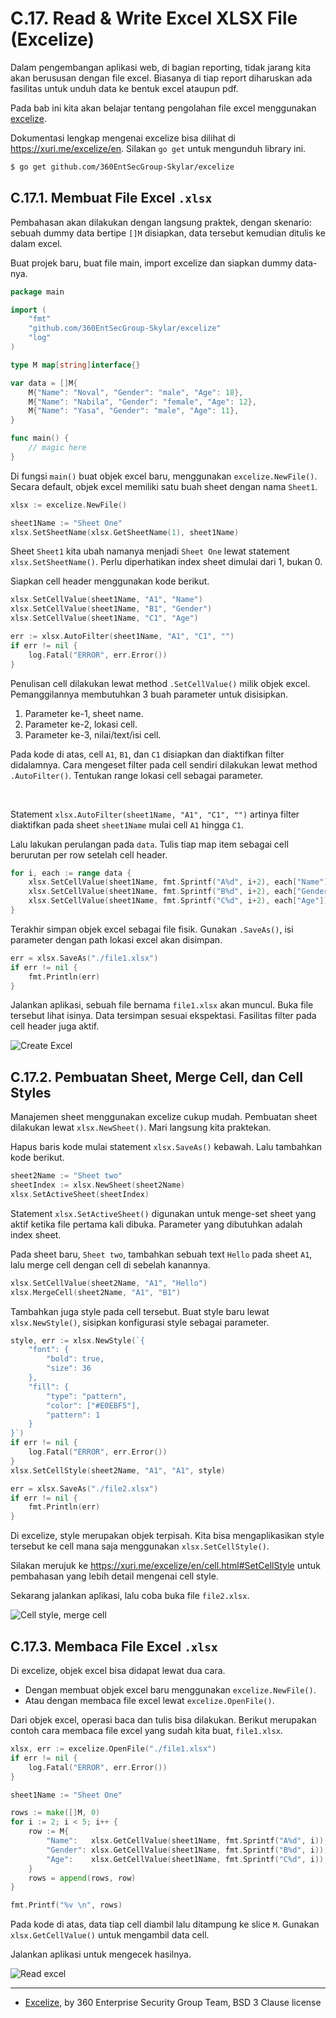 # C.17. Read & Write Excel XLSX File (Excelize)

Dalam pengembangan aplikasi web, di bagian reporting, tidak jarang kita akan berususan dengan file excel. Biasanya di tiap report diharuskan ada fasilitas untuk unduh data ke bentuk excel ataupun pdf.

Pada bab ini kita akan belajar tentang pengolahan file excel menggunakan [excelize](https://github.com/360EntSecGroup-Skylar/excelize).

Dokumentasi lengkap mengenai excelize bisa dilihat di https://xuri.me/excelize/en. Silakan `go get` untuk mengunduh library ini.

```bash
$ go get github.com/360EntSecGroup-Skylar/excelize
```

## C.17.1. Membuat File Excel `.xlsx`

Pembahasan akan dilakukan dengan langsung praktek, dengan skenario: sebuah dummy data bertipe `[]M` disiapkan, data tersebut kemudian ditulis ke dalam excel.

Buat projek baru, buat file main, import excelize dan siapkan dummy data-nya.

```go
package main

import (
    "fmt"
    "github.com/360EntSecGroup-Skylar/excelize"
    "log"
)

type M map[string]interface{}

var data = []M{
    M{"Name": "Noval", "Gender": "male", "Age": 18},
    M{"Name": "Nabila", "Gender": "female", "Age": 12},
    M{"Name": "Yasa", "Gender": "male", "Age": 11},
}

func main() {
    // magic here
}
```

Di fungsi `main()` buat objek excel baru, menggunakan `excelize.NewFile()`. Secara default, objek excel memiliki satu buah sheet dengan nama `Sheet1`.

```go
xlsx := excelize.NewFile()

sheet1Name := "Sheet One"
xlsx.SetSheetName(xlsx.GetSheetName(1), sheet1Name)
```

Sheet `Sheet1` kita ubah namanya menjadi `Sheet One` lewat statement `xlsx.SetSheetName()`. Perlu diperhatikan index sheet dimulai dari 1, bukan 0.

Siapkan cell header menggunakan kode berikut.

```go
xlsx.SetCellValue(sheet1Name, "A1", "Name")
xlsx.SetCellValue(sheet1Name, "B1", "Gender")
xlsx.SetCellValue(sheet1Name, "C1", "Age")

err := xlsx.AutoFilter(sheet1Name, "A1", "C1", "")
if err != nil {
    log.Fatal("ERROR", err.Error())
}
```

Penulisan cell dilakukan lewat method `.SetCellValue()` milik objek excel. Pemanggilannya membutuhkan 3 buah parameter untuk disisipkan.

 1. Parameter ke-1, sheet name.
 2. Parameter ke-2, lokasi cell.
 3. Parameter ke-3, nilai/text/isi cell.

Pada kode di atas, cell `A1`, `B1`, dan `C1` disiapkan dan diaktifkan filter didalamnya. Cara mengeset filter pada cell sendiri dilakukan lewat method `.AutoFilter()`. Tentukan range lokasi cell sebagai parameter.

<div id="ads">&nbsp;</div>

Statement `xlsx.AutoFilter(sheet1Name, "A1", "C1", "")` artinya filter diaktifkan pada sheet `sheet1Name` mulai cell `A1` hingga `C1`.

Lalu lakukan perulangan pada `data`. Tulis tiap map item sebagai cell berurutan per row setelah cell header.

```go
for i, each := range data {
    xlsx.SetCellValue(sheet1Name, fmt.Sprintf("A%d", i+2), each["Name"])
    xlsx.SetCellValue(sheet1Name, fmt.Sprintf("B%d", i+2), each["Gender"])
    xlsx.SetCellValue(sheet1Name, fmt.Sprintf("C%d", i+2), each["Age"])
}
```

Terakhir simpan objek excel sebagai file fisik. Gunakan `.SaveAs()`, isi parameter dengan path lokasi excel akan disimpan.

```go
err = xlsx.SaveAs("./file1.xlsx")
if err != nil {
    fmt.Println(err)
}
```

Jalankan aplikasi, sebuah file bernama `file1.xlsx` akan muncul. Buka file tersebut lihat isinya. Data tersimpan sesuai ekspektasi. Fasilitas filter pada cell header juga aktif.

![Create Excel](images/C.17_1_create_excel.png)

## C.17.2. Pembuatan Sheet, Merge Cell, dan Cell Styles

Manajemen sheet menggunakan excelize cukup mudah. Pembuatan sheet dilakukan lewat `xlsx.NewSheet()`. Mari langsung kita praktekan. 

Hapus baris kode mulai statement `xlsx.SaveAs()` kebawah. Lalu tambahkan kode berikut.

```go
sheet2Name := "Sheet two"
sheetIndex := xlsx.NewSheet(sheet2Name)
xlsx.SetActiveSheet(sheetIndex)
```

Statement `xlsx.SetActiveSheet()` digunakan untuk menge-set sheet yang aktif ketika file pertama kali dibuka. Parameter yang dibutuhkan adalah index sheet.

Pada sheet baru, `Sheet two`, tambahkan sebuah text `Hello` pada sheet `A1`, lalu merge cell dengan cell di sebelah kanannya.

```go
xlsx.SetCellValue(sheet2Name, "A1", "Hello")
xlsx.MergeCell(sheet2Name, "A1", "B1")
```

Tambahkan juga style pada cell tersebut. Buat style baru lewat `xlsx.NewStyle()`, sisipkan konfigurasi style sebagai parameter.

```go
style, err := xlsx.NewStyle(`{
    "font": {
        "bold": true,
        "size": 36
    },
    "fill": {
        "type": "pattern",
        "color": ["#E0EBF5"],
        "pattern": 1
    }
}`)
if err != nil {
    log.Fatal("ERROR", err.Error())
}
xlsx.SetCellStyle(sheet2Name, "A1", "A1", style)

err = xlsx.SaveAs("./file2.xlsx")
if err != nil {
    fmt.Println(err)
}
```

Di excelize, style merupakan objek terpisah. Kita bisa mengaplikasikan style tersebut ke cell mana saja menggunakan `xlsx.SetCellStyle()`.

Silakan merujuk ke https://xuri.me/excelize/en/cell.html#SetCellStyle untuk pembahasan yang lebih detail mengenai cell style.

Sekarang jalankan aplikasi, lalu coba buka file `file2.xlsx`.

![Cell style, merge cell](images/C.17_2_new_sheet_style_merge_cell.png)

## C.17.3. Membaca File Excel `.xlsx`

Di excelize, objek excel bisa didapat lewat dua cara.

 - Dengan membuat objek excel baru menggunakan `excelize.NewFile()`.
 - Atau dengan membaca file excel lewat `excelize.OpenFile()`.

Dari objek excel, operasi baca dan tulis bisa dilakukan. Berikut merupakan contoh cara membaca file excel yang sudah kita buat, `file1.xlsx`.

```go
xlsx, err := excelize.OpenFile("./file1.xlsx")
if err != nil {
    log.Fatal("ERROR", err.Error())
}

sheet1Name := "Sheet One"

rows := make([]M, 0)
for i := 2; i < 5; i++ {
    row := M{
        "Name":   xlsx.GetCellValue(sheet1Name, fmt.Sprintf("A%d", i)),
        "Gender": xlsx.GetCellValue(sheet1Name, fmt.Sprintf("B%d", i)),
        "Age":    xlsx.GetCellValue(sheet1Name, fmt.Sprintf("C%d", i)),
    }
    rows = append(rows, row)
}

fmt.Printf("%v \n", rows)
```

Pada kode di atas, data tiap cell diambil lalu ditampung ke slice `M`. Gunakan `xlsx.GetCellValue()` untuk mengambil data cell.

Jalankan aplikasi untuk mengecek hasilnya.

![Read excel](images/C.17_3_read_excel.png)

---

 - [Excelize](https://github.com/360EntSecGroup-Skylar/excelize), by 360 Enterprise Security Group Team, BSD 3 Clause license
